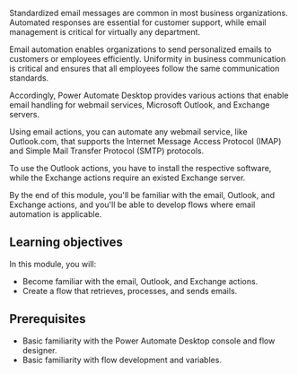 Standardized email messages are common in most business organizations. Automated responses are essential for customer support, while email management is critical for virtually any department. 

Email automation enables organizations to send personalized emails to customers or employees efficiently. Uniformity in business communication is critical and ensures that all employees follow the same communication standards.

Accordingly, Power Automate Desktop provides various actions that enable email handling for webmail services, Microsoft Outlook, and Exchange servers.

Using email actions, you can automate any webmail service, like Outlook.com, that supports the Internet Message Access Protocol (IMAP) and Simple Mail Transfer Protocol (SMTP) protocols. 

To use the Outlook actions, you have to install the respective software, while the Exchange actions require an existed Exchange server. 

By the end of this module, you'll be familiar with the email, Outlook, and Exchange actions, and you'll be able to develop flows where email automation is applicable.

## Learning objectives

In this module, you will:

- Become familiar with the email, Outlook, and Exchange actions.
- Create a flow that retrieves, processes, and sends emails.

## Prerequisites

- Basic familiarity with the Power Automate Desktop console and flow designer.
- Basic familiarity with flow development and variables.